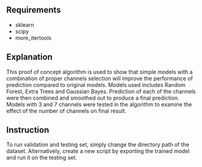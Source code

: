 ## Requirements
- sklearn
- scipy
- more_itertools

## Explanation 
This proof of concept algorithm is used to show that simple models with a combination of proper channels selection will improve the performance of prediction compared to original models. Models used includes Random Forest, Extra Trees and Gaussian Bayes. Prediction of each of the channels were then combined and smoothed out to produce a final prediction. Models with 3 and 7 channels were tested in the algorithm to examine the effect of the number of channels on final result. 

## Instruction 
To run validation and testing set, simply change the directory path of the dataset. Alternatively, create a new script by exporting the trained model and run it on the testing set. 




